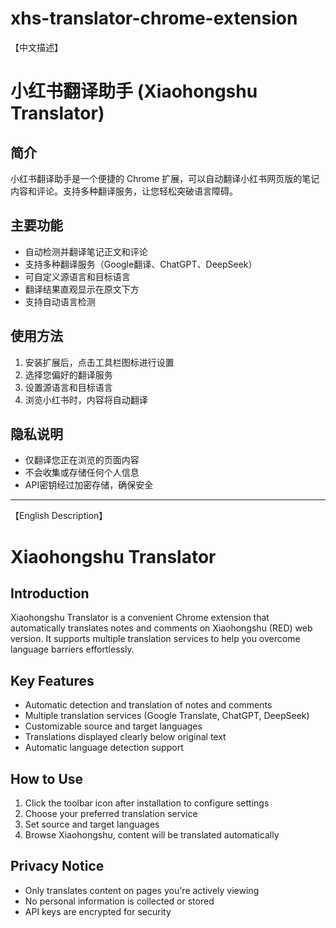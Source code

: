 # xhs-translator-chrome-extension
【中文描述】

# 小红书翻译助手 (Xiaohongshu Translator)

## 简介
小红书翻译助手是一个便捷的 Chrome 扩展，可以自动翻译小红书网页版的笔记内容和评论。支持多种翻译服务，让您轻松突破语言障碍。

## 主要功能
- 自动检测并翻译笔记正文和评论
- 支持多种翻译服务（Google翻译、ChatGPT、DeepSeek）
- 可自定义源语言和目标语言
- 翻译结果直观显示在原文下方
- 支持自动语言检测

## 使用方法
1. 安装扩展后，点击工具栏图标进行设置
2. 选择您偏好的翻译服务
3. 设置源语言和目标语言
4. 浏览小红书时，内容将自动翻译

## 隐私说明
- 仅翻译您正在浏览的页面内容
- 不会收集或存储任何个人信息
- API密钥经过加密存储，确保安全

---

【English Description】

# Xiaohongshu Translator

## Introduction
Xiaohongshu Translator is a convenient Chrome extension that automatically translates notes and comments on Xiaohongshu (RED) web version. It supports multiple translation services to help you overcome language barriers effortlessly.

## Key Features
- Automatic detection and translation of notes and comments
- Multiple translation services (Google Translate, ChatGPT, DeepSeek)
- Customizable source and target languages
- Translations displayed clearly below original text
- Automatic language detection support

## How to Use
1. Click the toolbar icon after installation to configure settings
2. Choose your preferred translation service
3. Set source and target languages
4. Browse Xiaohongshu, content will be translated automatically

## Privacy Notice
- Only translates content on pages you're actively viewing
- No personal information is collected or stored
- API keys are encrypted for security
